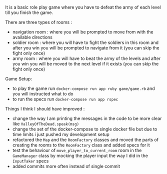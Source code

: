 It is a basic role play game where you have to defeat the army of each level
till you finish the game.

There are three types of rooms :
  - navigation room : where you will be prompted to move from with the available
                      directions                      
  - soldier room : where you will have to fight the soldiers in this room
                   and after you win you will be prompted to navigate from it
                   (you can skip the fight only once)
  - army room : where you will have to beat the army of the levels and after
                you win you will be moved to the next level if it exists
                (you can skip the fight only once)  

Game Setup:
  - to play the game run `docker-compose run app ruby game/game.rb` and you will instructed what to do
  - to run the specs run `docker-compose run app rspec`

Things I think I should have improved :
  - change the way I am printing the messages in the code to be more clear like `ValleyOfTheDead.speak(msg)`
  - change the set of the docker-compose to single docker file but due to time limits i just pushed my development setup
  - refactored the `Map` and the `RoomFactory` classes and moved the parts of creating the rooms to the `RoomFactory` class and added specs for it
  - test the behaviour of `move_player_to_current_room` room in the `GameManager` class by mocking the player input the way I did in the `InputTaker` specs
  - added commits more often instead of single commit
